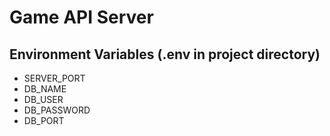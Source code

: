 # Game API Server

## Environment Variables (.env in project directory)

- SERVER_PORT
- DB_NAME
- DB_USER
- DB_PASSWORD
- DB_PORT
